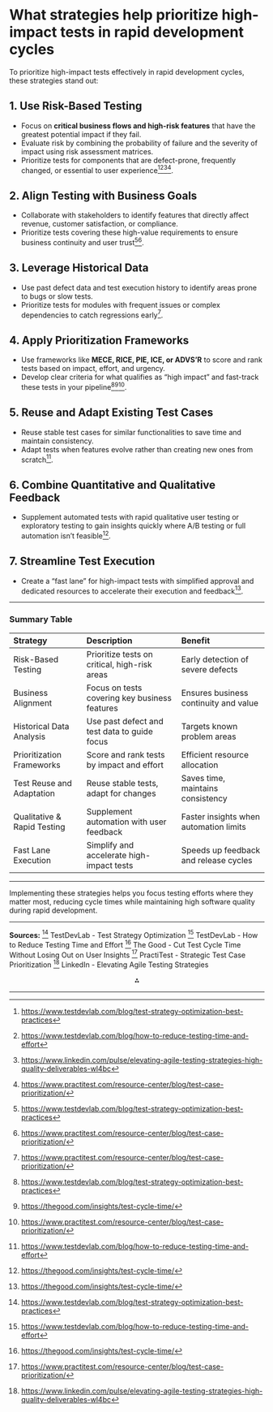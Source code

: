 <!-- Corresponds to Answer #11 (based on order of appearance in source) -->
# What strategies help prioritize high-impact tests in rapid development cycles

To prioritize high-impact tests effectively in rapid development cycles, these strategies stand out:

## 1. Use Risk-Based Testing

- Focus on **critical business flows and high-risk features** that have the greatest potential impact if they fail.
- Evaluate risk by combining the probability of failure and the severity of impact using risk assessment matrices.
- Prioritize tests for components that are defect-prone, frequently changed, or essential to user experience[^26_1][^26_2][^26_4][^26_6].


## 2. Align Testing with Business Goals

- Collaborate with stakeholders to identify features that directly affect revenue, customer satisfaction, or compliance.
- Prioritize tests covering these high-value requirements to ensure business continuity and user trust[^26_1][^26_6].


## 3. Leverage Historical Data

- Use past defect data and test execution history to identify areas prone to bugs or slow tests.
- Prioritize tests for modules with frequent issues or complex dependencies to catch regressions early[^26_6].


## 4. Apply Prioritization Frameworks

- Use frameworks like **MECE, RICE, PIE, ICE, or ADVS’R** to score and rank tests based on impact, effort, and urgency.
- Develop clear criteria for what qualifies as “high impact” and fast-track these tests in your pipeline[^26_1][^26_5][^26_6].


## 5. Reuse and Adapt Existing Test Cases

- Reuse stable test cases for similar functionalities to save time and maintain consistency.
- Adapt tests when features evolve rather than creating new ones from scratch[^26_2].


## 6. Combine Quantitative and Qualitative Feedback

- Supplement automated tests with rapid qualitative user testing or exploratory testing to gain insights quickly where A/B testing or full automation isn’t feasible[^26_5].


## 7. Streamline Test Execution

- Create a “fast lane” for high-impact tests with simplified approval and dedicated resources to accelerate their execution and feedback[^26_5].

---

### Summary Table

| Strategy | Description | Benefit |
| :-- | :-- | :-- |
| Risk-Based Testing | Prioritize tests on critical, high-risk areas | Early detection of severe defects |
| Business Alignment | Focus on tests covering key business features | Ensures business continuity and value |
| Historical Data Analysis | Use past defect and test data to guide focus | Targets known problem areas |
| Prioritization Frameworks | Score and rank tests by impact and effort | Efficient resource allocation |
| Test Reuse and Adaptation | Reuse stable tests, adapt for changes | Saves time, maintains consistency |
| Qualitative \& Rapid Testing | Supplement automation with user feedback | Faster insights when automation limits |
| Fast Lane Execution | Simplify and accelerate high-impact tests | Speeds up feedback and release cycles |


---

Implementing these strategies helps you focus testing efforts where they matter most, reducing cycle times while maintaining high software quality during rapid development.

---

**Sources:**
[^26_1] TestDevLab - Test Strategy Optimization
[^26_2] TestDevLab - How to Reduce Testing Time and Effort
[^26_5] The Good - Cut Test Cycle Time Without Losing Out on User Insights
[^26_6] PractiTest - Strategic Test Case Prioritization
[^26_4] LinkedIn - Elevating Agile Testing Strategies

<div style="text-align: center">⁂</div>

[^26_1]: https://www.testdevlab.com/blog/test-strategy-optimization-best-practices

[^26_2]: https://www.testdevlab.com/blog/how-to-reduce-testing-time-and-effort

[^26_3]: https://www.browserstack.com/guide/testing-tactics-for-faster-release-cycles

[^26_4]: https://www.linkedin.com/pulse/elevating-agile-testing-strategies-high-quality-deliverables-wl4bc

[^26_5]: https://thegood.com/insights/test-cycle-time/

[^26_6]: https://www.practitest.com/resource-center/blog/test-case-prioritization/

[^26_7]: https://www.launchableinc.com/blog/guide-to-faster-software-testing-cycles/

[^26_8]: https://www.bairesdev.com/blog/agile-methodology-of-testing/


---
